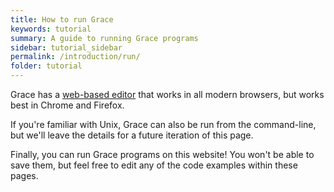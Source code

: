 ```yaml
---
title: How to run Grace
keywords: tutorial
summary: A guide to running Grace programs
sidebar: tutorial_sidebar
permalink: /introduction/run/
folder: tutorial
---
```

Grace has a [web-based editor](http://web.cecs.pdx.edu/~grace/ide/index.html) 
that works in all modern browsers, but works best in Chrome and Firefox.  

If you're familiar with Unix, Grace can also be run from the command-line,
but we'll leave the details for a future iteration of this page.

Finally, you can run Grace programs on this website!  You won't be able to save
them, but feel free to edit any of the code examples within these pages.
<object id="example-1" data="{{site.editor}}" width="100%" height="550px"> </object>
